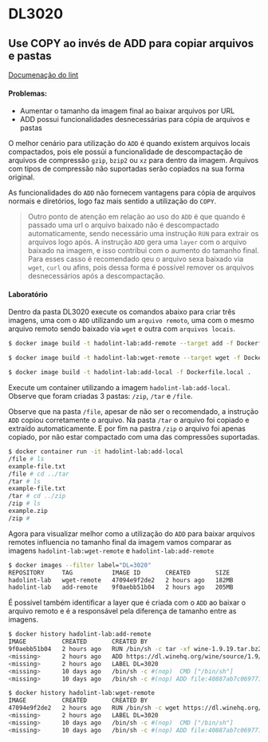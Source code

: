 # DL3020
##  Use COPY ao invés de ADD para copiar arquivos e pastas

[Documenação do lint](https://github.com/hadolint/hadolint/wiki/DL3020)

#### Problemas:
- Aumentar o tamanho da imagem final ao baixar arquivos por URL
- ADD possui funcionalidades desnecessárias para cópia de arquivos e pastas

O melhor cenário para utilização do `ADD` é quando existem arquivos locais compactados, pois ele possúi a funcionalidade de descompactação de arquivos de compressão `gzip`, `bzip2` ou `xz` para dentro da imagem. Arquivos com tipos de compressão não suportadas serão copiados na sua forma original.

As funcionalidades do `ADD` não fornecem vantagens para cópia de arquivos normais e diretórios, logo faz mais sentido a utilização do `COPY`.

> Outro ponto de atenção em relação ao uso do `ADD` é que quando é passado uma url o arquivo baixado não é descompactado automaticamente, sendo necessário uma instrução `RUN` para extrair os arquivos logo após. A instrução `ADD` gera uma `layer` com o arquivo baixado na imagem, e isso contribui com o aumento do tamanho final. Para esses casso é recomendado qeu o arquivo sexa baixado via `wget`, `curl` ou afins, pois dessa forma é possível remover os arquivos desnecessários após a descompactação.


#### Laboratório

Dentro da pasta DL3020 execute os comandos abaixo para criar três imagens, uma com o `ADD` utilizando um `arquivo remoto`, uma com o mesmo arquivo remoto sendo baixado via `wget` e outra com `arquivos locais`.

```sh
$ docker image build -t hadolint-lab:add-remote --target add -f Dockerfile.remote .
```

```sh
$ docker image build -t hadolint-lab:wget-remote --target wget -f Dockerfile.remote .
```

```sh
$ docker image build -t hadolint-lab:add-local -f Dockerfile.local .
```

Execute um container utilizando a imagem `hadolint-lab:add-local`. Observe que foram criadas 3 pastas: `/zip`, `/tar` e `/file`.

Observe que na pasta `/file`, apesar de não ser o recomendado, a instrução `ADD` copiou corretamente o arquivo. Na pasta `/tar` o arquivo foi copiado e extraído automaticamente. E por fim na pastra `/zip` o arquivo foi apenas copiado, por não estar compactado com uma das compressões suportadas.

```sh
$ docker container run -it hadolint-lab:add-local
/file # ls
example-file.txt
/file # cd ../tar
/tar # ls
example-file.txt
/tar # cd ../zip
/zip # ls
example.zip
/zip # 
```

Agora para visualizar melhor como a utilização do `ADD` para baixar arquivos remotes influencia no tamanho final da imagem vamos comparar as imagens `hadolint-lab:wget-remote` e `hadolint-lab:add-remote`

```sh
$ docker images --filter label="DL=3020"
REPOSITORY     TAG           IMAGE ID       CREATED       SIZE
hadolint-lab   wget-remote   47094e9f2de2   2 hours ago   182MB
hadolint-lab   add-remote    9f0aebb51b04   2 hours ago   205MB
```

É possível também identificar a layer que é criada com o `ADD` ao baixar o arquivo remoto e é a responsável pela diferença de tamanho entre as imagens.

```sh
$ docker history hadolint-lab:add-remote
IMAGE          CREATED       CREATED BY                                      SIZE      COMMENT
9f0aebb51b04   2 hours ago   RUN /bin/sh -c tar -xf wine-1.9.19.tar.bz2 &…   175MB     buildkit.dockerfile.v0
<missing>      2 hours ago   ADD https://dl.winehq.org/wine/source/1.9/wi…   23.5MB    buildkit.dockerfile.v0
<missing>      2 hours ago   LABEL DL=3020                                   0B        buildkit.dockerfile.v0
<missing>      10 days ago   /bin/sh -c #(nop)  CMD ["/bin/sh"]              0B        
<missing>      10 days ago   /bin/sh -c #(nop) ADD file:40887ab7c06977737…   7.04MB
```


```sh
$ docker history hadolint-lab:wget-remote
IMAGE          CREATED       CREATED BY                                      SIZE      COMMENT
47094e9f2de2   2 hours ago   RUN /bin/sh -c wget https://dl.winehq.org/wi…   175MB     buildkit.dockerfile.v0
<missing>      2 hours ago   LABEL DL=3020                                   0B        buildkit.dockerfile.v0
<missing>      10 days ago   /bin/sh -c #(nop)  CMD ["/bin/sh"]              0B        
<missing>      10 days ago   /bin/sh -c #(nop) ADD file:40887ab7c06977737…   7.04MB
```